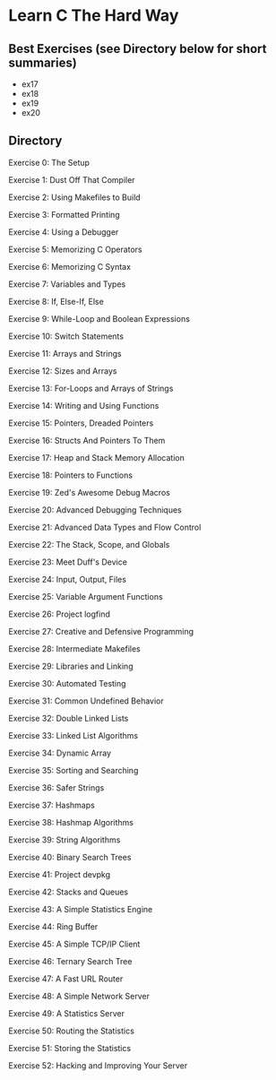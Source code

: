 # Learn C The Hard Way

## Best Exercises (see Directory below for short summaries)
* ex17
* ex18
* ex19
* ex20

## Directory
Exercise 0: The Setup
 
Exercise 1: Dust Off That Compiler
 
Exercise 2: Using Makefiles to Build
 
Exercise 3: Formatted Printing
 
Exercise 4: Using a Debugger
 
Exercise 5: Memorizing C Operators
 
Exercise 6: Memorizing C Syntax
 
Exercise 7: Variables and Types
 
Exercise 8: If, Else-If, Else
 
Exercise 9: While-Loop and Boolean Expressions
 
Exercise 10: Switch Statements
 
Exercise 11: Arrays and Strings
 
Exercise 12: Sizes and Arrays
 
Exercise 13: For-Loops and Arrays of Strings
 
Exercise 14: Writing and Using Functions
 
Exercise 15: Pointers, Dreaded Pointers
 
Exercise 16: Structs And Pointers To Them
 
Exercise 17: Heap and Stack Memory Allocation
 
Exercise 18: Pointers to Functions
 
Exercise 19: Zed's Awesome Debug Macros
 
Exercise 20: Advanced Debugging Techniques
 
Exercise 21: Advanced Data Types and Flow Control
 
Exercise 22: The Stack, Scope, and Globals
 
Exercise 23: Meet Duff's Device
 
Exercise 24: Input, Output, Files
 
Exercise 25: Variable Argument Functions
 
Exercise 26: Project logfind
 
Exercise 27: Creative and Defensive Programming
 
Exercise 28: Intermediate Makefiles
 
Exercise 29: Libraries and Linking
 
Exercise 30: Automated Testing
 
Exercise 31: Common Undefined Behavior
 
Exercise 32: Double Linked Lists
 
Exercise 33: Linked List Algorithms
 
Exercise 34: Dynamic Array
 
Exercise 35: Sorting and Searching
 
Exercise 36: Safer Strings
 
Exercise 37: Hashmaps
 
Exercise 38: Hashmap Algorithms
 
Exercise 39: String Algorithms
 
Exercise 40: Binary Search Trees
 
Exercise 41: Project devpkg
 
Exercise 42: Stacks and Queues
 
Exercise 43: A Simple Statistics Engine
 
Exercise 44: Ring Buffer
 
Exercise 45: A Simple TCP/IP Client
 
Exercise 46: Ternary Search Tree
 
Exercise 47: A Fast URL Router
 
Exercise 48: A Simple Network Server
 
Exercise 49: A Statistics Server
 
Exercise 50: Routing the Statistics
 
Exercise 51: Storing the Statistics
 
Exercise 52: Hacking and Improving Your Server
